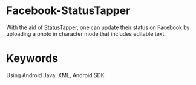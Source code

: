

# Facebook-StatusTapper

With the aid of StatusTapper, one can update their status on Facebook by uploading a photo in character mode that includes editable text.

# Keywords

Using Android Java, XML, Android SDK
